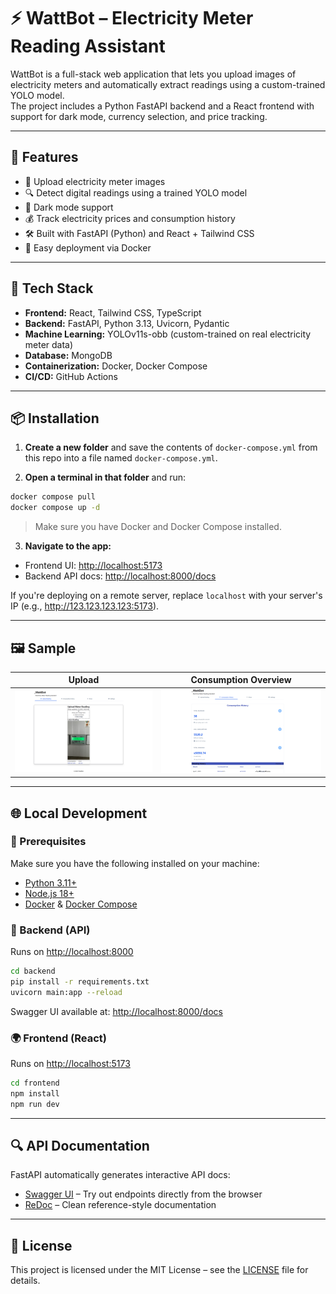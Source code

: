 # ⚡️ WattBot – Electricity Meter Reading Assistant

WattBot is a full-stack web application that lets you upload images of electricity meters and automatically extract readings using a custom-trained YOLO model.  
The project includes a Python FastAPI backend and a React frontend with support for dark mode, currency selection, and price tracking.

---

## 🚀 Features

- 📸 Upload electricity meter images
- 🔍 Detect digital readings using a trained YOLO model
- 🌙 Dark mode support
- 💰 Track electricity prices and consumption history
- 🛠 Built with FastAPI (Python) and React + Tailwind CSS
- 🐳 Easy deployment via Docker

---

## 🧠 Tech Stack

- **Frontend:** React, Tailwind CSS, TypeScript
- **Backend:** FastAPI, Python 3.13, Uvicorn, Pydantic
- **Machine Learning:** YOLOv11s-obb (custom-trained on real electricity meter data)
- **Database:** MongoDB
- **Containerization:** Docker, Docker Compose
- **CI/CD:** GitHub Actions

---

## 📦 Installation

1. **Create a new folder** and save the contents of `docker-compose.yml` from this repo into a file named `docker-compose.yml`.

2. **Open a terminal in that folder** and run:

```bash
docker compose pull
docker compose up -d
```

> Make sure you have Docker and Docker Compose installed.

3. **Navigate to the app:**

- Frontend UI: [http://localhost:5173](http://localhost:5173)
- Backend API docs: [http://localhost:8000/docs](http://localhost:8000/docs)

If you're deploying on a remote server, replace `localhost` with your server's IP (e.g., http://123.123.123.123:5173).

---

## 🖼 Sample

| Upload | Consumption Overview                                 |
|--------|-----------------------------------------|
| ![Upload UI](screenshots/upload-ui.png) | ![Result UI](screenshots/history-consumption.png) |

---

## 🌐 Local Development

### 🔧 Prerequisites

Make sure you have the following installed on your machine:

- [Python 3.11+](https://www.python.org/downloads/)
- [Node.js 18+](https://nodejs.org/)
- [Docker](https://www.docker.com/) & [Docker Compose](https://docs.docker.com/compose/)

### 🧠 Backend (API)

Runs on [http://localhost:8000](http://localhost:8000)

```bash
cd backend
pip install -r requirements.txt
uvicorn main:app --reload
```

Swagger UI available at: [http://localhost:8000/docs](http://localhost:8000/docs)

### 🌍 Frontend (React)

Runs on [http://localhost:5173](http://localhost:5173)

```bash
cd frontend
npm install
npm run dev
```

---

## 🔍 API Documentation

FastAPI automatically generates interactive API docs:

- [Swagger UI](http://localhost:8000/docs) – Try out endpoints directly from the browser
- [ReDoc](http://localhost:8000/redoc) – Clean reference-style documentation

---

## 📄 License

This project is licensed under the MIT License – see the [LICENSE](./LICENSE) file for details.
